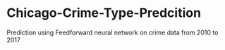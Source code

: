 # Chicago-Crime-Type-Predcition
Prediction using Feedforward neural network on crime data from 2010 to 2017
